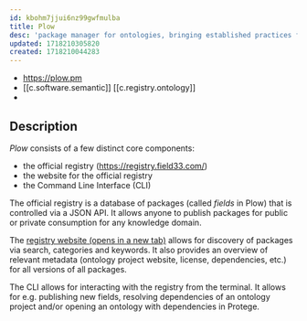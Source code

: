 ```yaml
---
id: kbohm7jjui6nz99gwfmulba
title: Plow
desc: 'package manager for ontologies, bringing established practices from software engineering into the world of ontology engineering. It similar to programming language package manager such as npm and cargo.'
updated: 1718210305820
created: 1718210044283
---
```


- https://plow.pm
- [[c.software.semantic]] [[c.registry.ontology]]
- 

## Description

_Plow_ consists of a few distinct core components:

-   the official registry (https://registry.field33.com/)
-   the website for the official registry
-   the Command Line Interface (CLI)

The official registry is a database of packages (called _fields_ in Plow) that is controlled via a JSON API. It allows anyone to publish packages for public or private consumption for any knowledge domain.

The [registry website (opens in a new tab)](https://registry.field33.com/) allows for discovery of packages via search, categories and keywords. It also provides an overview of relevant metadata (ontology project website, license, dependencies, etc.) for all versions of all packages.

The CLI allows for interacting with the registry from the terminal. It allows for e.g. publishing new fields, resolving dependencies of an ontology project and/or opening an ontology with dependencies in Protege.
